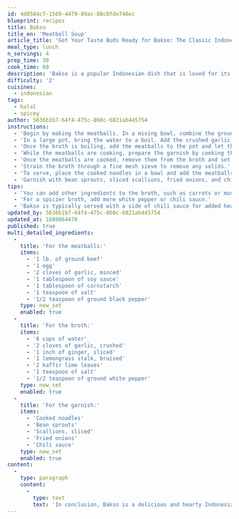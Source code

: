 ```yaml
---
id: 4d0584cf-1569-4479-89ac-80c0fde746ec
blueprint: recipes
title: Bakso
title_en: 'Meatball Soup'
article_title: 'Get Your Taste Buds Ready for Bakso: The Classic Indonesian Meatball Soup'
meal_type: lunch
n_servings: 4
prep_time: 30
cook_time: 60
description: 'Bakso is a popular Indonesian dish that is loved for its flavorful meatballs and savory broth. This dish is a staple in Indonesian cuisine and is perfect for warming up on a chilly day. It is easy to make and can be customized with your favorite vegetables and noodles.'
difficulty: '2'
cuisines:
  - indonesian
tags:
  - halal
  - spicey
author: 5636b1b7-64f4-475c-860c-6821ab445754
instructions:
  - 'Begin by making the meatballs. In a mixing bowl, combine the ground beef, egg, minced garlic, soy sauce, cornstarch, salt, and black pepper. Mix well and form into small meatballs.'
  - 'In a large pot, bring the water to a boil. Add the crushed garlic, sliced ginger, bruised lemongrass, kaffir lime leaves, salt, and white pepper to the pot.'
  - 'Once the broth is boiling, add the meatballs to the pot and let them simmer for about 15 minutes, or until they are cooked through.'
  - 'While the meatballs are cooking, prepare the garnish by cooking the noodles and slicing the scallions.'
  - 'Once the meatballs are cooked, remove them from the broth and set them aside.'
  - 'Strain the broth through a fine mesh sieve to remove any solids.'
  - 'To serve, place the cooked noodles in a bowl and add the meatballs on top. Ladle the hot broth over the meatballs and noodles.'
  - 'Garnish with bean sprouts, sliced scallions, fried onions, and chili sauce.'
tips:
  - 'You can add other ingredients to the broth, such as carrots or mushrooms, for added flavor and nutrition.'
  - 'For a spicier broth, add more white pepper or chili sauce.'
  - 'Bakso is typically served with a side of chili sauce for added heat.'
updated_by: 5636b1b7-64f4-475c-860c-6821ab445754
updated_at: 1680064470
published: true
multi_detailed_ingredients:
  -
    title: 'For the meatballs:'
    items:
      - '1 lb. of ground beef'
      - '1 egg'
      - '2 cloves of garlic, minced'
      - '1 tablespoon of soy sauce'
      - '1 tablespoon of cornstarch'
      - '1 teaspoon of salt'
      - '1/2 teaspoon of ground black pepper'
    type: new_set
    enabled: true
  -
    title: 'For the broth:'
    items:
      - '8 cups of water'
      - '2 cloves of garlic, crushed'
      - '1 inch of ginger, sliced'
      - '1 lemongrass stalk, bruised'
      - '2 kaffir lime leaves'
      - '1 teaspoon of salt'
      - '1/2 teaspoon of ground white pepper'
    type: new_set
    enabled: true
  -
    title: 'For the garnish:'
    items:
      - 'Cooked noodles'
      - 'Bean sprouts'
      - 'Scallions, sliced'
      - 'Fried onions'
      - 'Chili sauce'
    type: new_set
    enabled: true
content:
  -
    type: paragraph
    content:
      -
        type: text
        text: 'In conclusion, Bakso is a delicious and hearty Indonesian dish that is perfect for warming up on a chilly day. With its flavorful meatballs and savory broth, it is a staple in Indonesian cuisine that is easy to make and can be customized to your liking. Try making this traditional Indonesian dish at home for a taste of authentic Indonesian cuisine.'
---
```

